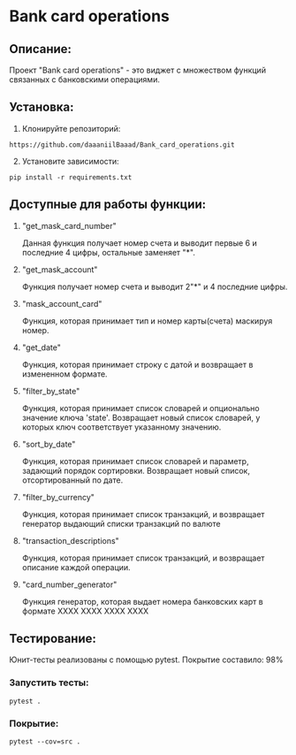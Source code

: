 # Bank card operations

## Описание:

Проект "Bank card operations" - это виджет с множеством функций связанных с банковскими операциями.


## Установка:

1. Клонируйте репозиторий:
```
https://github.com/daaaniilBaaad/Bank_card_operations.git
```
2. Установите зависимости:
```
pip install -r requirements.txt
```
## Доступные для работы функции:

1. "get_mask_card_number"
    
    Данная функция получает номер счета и выводит первые 6 и последние 4 цифры, остальные заменяет "*".

2. "get_mask_account"

    Функция получает номер счета и выводит 2"*" и 4 последние цифры.

3. "mask_account_card"

    Функция, которая принимает тип и номер карты(счета) маскируя номер.

4. "get_date"

    Функция, которая принимает строку с датой и возвращает в измененном формате.

5. "filter_by_state"

    Функция, которая принимает список словарей и опционально значение ключа 'state'.
    Возвращает новый список словарей, у которых ключ соответствует указанному значению.

6. "sort_by_date"

   Функция, которая принимает список словарей и параметр, задающий порядок сортировки. 
   Возвращает новый список, отсортированный по дате.

7. "filter_by_currency"
   
   Функция, которая принимает список транзакций, и возвращает генератор выдающий списки транзакций по валюте

8. "transaction_descriptions"

   Функция, которая принимает список транзакций, и возвращает описание каждой операции.

9. "card_number_generator"

   Функция генератор, которая выдает номера банковских карт в формате XXXX XXXX XXXX XXXX

## Тестирование:
Юнит-тесты реализованы с помощью pytest. Покрытие составило: 98%
### Запустить тесты:
```
pytest .
```
### Покрытие:
```
pytest --cov=src .
```
